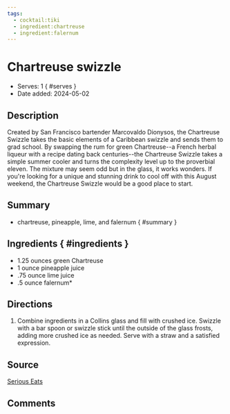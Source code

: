 ```yaml
---
tags:
  - cocktail:tiki
  - ingredient:chartreuse
  - ingredient:falernum
---
```

<!-- Tags can have colon, but no space around it -->

# Chartreuse swizzle

<!-- Serves has to be a single number, no dashes, but text is allowed after the
number (e.g., 24 cookies) -->
- Serves: 1
{ #serves }
- Date added: 2024-05-02

## Description

 Created by San Francisco bartender Marcovaldo Dionysos, the Chartreuse Swizzle takes the basic elements of a Caribbean swizzle and sends them to grad school. By swapping the rum for green Chartreuse--a French herbal liqueur with a recipe dating back centuries--the Chartreuse Swizzle takes a simple summer cooler and turns the complexity level up to the proverbial eleven. The mixture may seem odd but in the glass, it works wonders. If you're looking for a unique and stunning drink to cool off with this August weekend, the Chartreuse Swizzle would be a good place to start. 

## Summary 

<!-- put a brief summary of ingredients and ratios here, which will get summarized on index, e.g., for martini, 2:1 gin:vermouth -->

- chartreuse, pineapple, lime, and falernum
{ #summary }

## Ingredients { #ingredients }

<!-- Decimals are allowed, fractions are not. For ranges, use only a single dash
and no spaces between the numbers. -->

- 1.25 ounces green Chartreuse
- 1 ounce pineapple juice
- .75 ounce lime juice
- .5 ounce falernum*

## Directions

<!-- If you have a direction that refers to a number of some ingredient, wrap
the number in asterisks and add `{.ingredient-num}` afterwards. For example,
write `Add 2 Tbsp oil to pan` as `Add *2*{.ingredient-num} to pan`. This allows
us to properly change the number when changing the serves value. -->

1. Combine ingredients in a Collins glass and fill with crushed ice. Swizzle with a bar spoon or swizzle stick until the outside of the glass frosts, adding more crushed ice as needed. Serve with a straw and a satisfied expression. 

## Source

[Serious Eats](https://www.seriouseats.com/chartreuse-swizzle-drinks-cocktails-recipe)

## Comments
